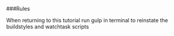 ###Rules

When returning to this tutorial run gulp in terminal to reinstate the buildstyles and watchtask scripts